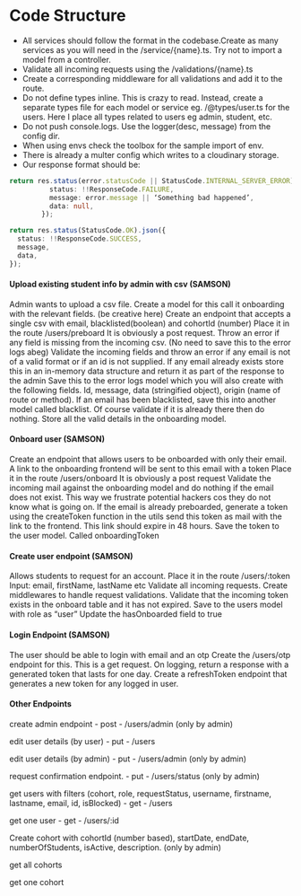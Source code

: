 # Code Structure

- All services should follow the format in the codebase.Create as many services as you will need in the /service/{name}.ts. Try not to import a model from a controller.
- Validate all incoming requests using the /validations/{name}.ts
- Create a corresponding middleware for all validations and add it to the route.
- Do not define types inline. This is crazy to read. Instead, create a separate types file for each model or service eg. /@types/user.ts for the users. Here I place all types related to users eg admin, student, etc.
- Do not push console.logs. Use the logger(desc, message) from the config dir.
- When using envs check the toolbox for the sample import of env.
- There is already a multer config which writes to a cloudinary storage.
- Our response format should be:

```typescript
return res.status(error.statusCode || StatusCode.INTERNAL_SERVER_ERROR).json({
          status: !!ResponseCode.FAILURE,
          message: error.message || ‘Something bad happened’,
          data: null,
        });
```

```typescript
return res.status(StatusCode.OK).json({
  status: !!ResponseCode.SUCCESS,
  message,
  data,
});
```

#### Upload existing student info by admin with csv (SAMSON)

Admin wants to upload a csv file.
Create a model for this call it onboarding with the relevant fields. (be creative here)
Create an endpoint that accepts a single csv with email, blacklisted(boolean) and cohortId (number)
Place it in the route /users/preboard
It is obviously a post request.
Throw an error if any field is missing from the incoming csv. (No need to save this to the error logs abeg)
Validate the incoming fields and throw an error if any email is not of a valid format or if an id is not supplied.
If any email already exists store this in an in-memory data structure and return it as part of the response to the admin
Save this to the error logs model which you will also create with the following fields. Id, message, data (stringified object), origin (name of route or method).
If an email has been blacklisted, save this into another model called blacklist. Of course validate if it is already there then do nothing.
Store all the valid details in the onboarding model.

#### Onboard user (SAMSON)

Create an endpoint that allows users to be onboarded with only their email. A link to the onboarding frontend will be sent to this email with a token
Place it in the route /users/onboard
It is obviously a post request
Validate the incoming mail against the onboarding model and do nothing if the email does not exist. This way we frustrate potential hackers cos they do not know what is going on.
If the email is already preboarded, generate a token using the createToken function in the utils send this token as mail with the link to the frontend. This link should expire in 48 hours.
Save the token to the user model. Called onboardingToken

#### Create user endpoint (SAMSON)

Allows students to request for an account.
Place it in the route /users/:token
Input: email, firstName, lastName etc
Validate all incoming requests. Create middlewares to handle request validations.
Validate that the incoming token exists in the onboard table and it has not expired.
Save to the users model with role as “user”
Update the hasOnboarded field to true

#### Login Endpoint (SAMSON)

The user should be able to login with email and an otp
Create the /users/otp endpoint for this. This is a get request.
On logging, return a response with a generated token that lasts for one day.
Create a refreshToken endpoint that generates a new token for any logged in user.

#### Other Endpoints

create admin endpoint - post - /users/admin (only by admin)

edit user details (by user) - put - /users

edit user details (by admin) - put - /users/admin (only by admin)

request confirmation endpoint. - put - /users/status (only by admin)

get users with filters (cohort, role, requestStatus, username,
firstname, lastname, email, id, isBlocked) - get - /users

get one user - get - /users/:id

Create cohort with cohortId (number based), startDate, endDate, numberOfStudents, isActive, description. (only by admin)

get all cohorts

get one cohort
